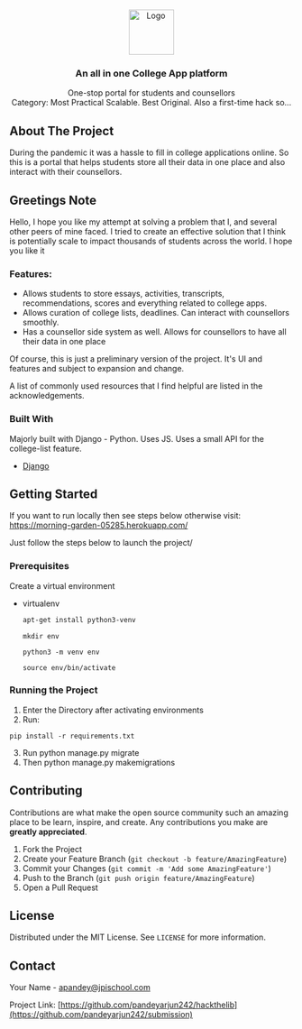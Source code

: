 <!--
*** Thanks for checking out the Best-README-Template. If you have a suggestion
*** that would make this better, please fork the repo and create a pull request
*** or simply open an issue with the tag "enhancement".
*** Thanks again! Now go create something AMAZING! :D
-->



<!-- PROJECT SHIELDS -->
<!--
*** I'm using markdown "reference style" links for readability.
*** Reference links are enclosed in brackets [ ] instead of parentheses ( ).
*** See the bottom of this document for the declaration of the reference variables
*** for contributors-url, forks-url, etc. This is an optional, concise syntax you may use.
*** https://www.markdownguide.org/basic-syntax/#reference-style-links
-->



<!-- PROJECT LOGO -->
<br />
<p align="center">
  <a href="https://github.com/othneildrew/Best-README-Template">
    <img src="images/logo.png" alt="Logo" width="80" height="80">
  </a>

  <h3 align="center">An all in one College App platform</h3>

  <p align="center">
    One-stop portal for students and counsellors
    <br />
  Category: Most Practical Scalable. Best Original. Also a first-time hack so...
  </p>
</p>





<!-- ABOUT THE PROJECT -->
## About The Project

During the pandemic it was a hassle to fill in college applications online. So this is a portal that helps students store all their data in one place and also interact with their counsellors.

## Greetings Note

Hello, I hope you like my attempt at solving a problem that I, and several other peers of mine faced. I tried to create an effective solution that I think is potentially scale to impact thousands of students across the world. I hope you like it

### Features:
* Allows students to store essays, activities, transcripts, recommendations, scores and everything related to college apps.
* Allows curation of college lists, deadlines. Can interact with counsellors smoothly.
* Has a counsellor side system as well. Allows for counsellors to have all their data in one place

Of course, this is just a preliminary version of the project. It's UI and features and subject to expansion and change.

A list of commonly used resources that I find helpful are listed in the acknowledgements.

### Built With

Majorly built with Django - Python. Uses JS. Uses a small API for the college-list feature. 
* [Django](https://www.djangoproject.com/)



<!-- GETTING STARTED -->
## Getting Started

If you want to run locally then see steps below otherwise visit: https://morning-garden-05285.herokuapp.com/

Just follow the steps below to launch the project/

### Prerequisites

Create a virtual environment
* virtualenv
  ```sh
  apt-get install python3-venv
  ```
  ```
  mkdir env
  ```
  ```
  python3 -m venv env 
  ```
  ```
  source env/bin/activate
  ```
  

### Running the Project

1. Enter the Directory after activating environments
2. Run:
```
pip install -r requirements.txt
```
3. Run python manage.py migrate
4. Then python manage.py makemigrations




<!-- CONTRIBUTING -->
## Contributing

Contributions are what make the open source community such an amazing place to be learn, inspire, and create. Any contributions you make are **greatly appreciated**.

1. Fork the Project
2. Create your Feature Branch (`git checkout -b feature/AmazingFeature`)
3. Commit your Changes (`git commit -m 'Add some AmazingFeature'`)
4. Push to the Branch (`git push origin feature/AmazingFeature`)
5. Open a Pull Request



<!-- LICENSE -->
## License

Distributed under the MIT License. See `LICENSE` for more information.



<!-- CONTACT -->
## Contact

Your Name - apandey@jpischool.com

Project Link: [https://github.com/pandeyarjun242/hackthelib](https://github.com/pandeyarjun242/submission)

